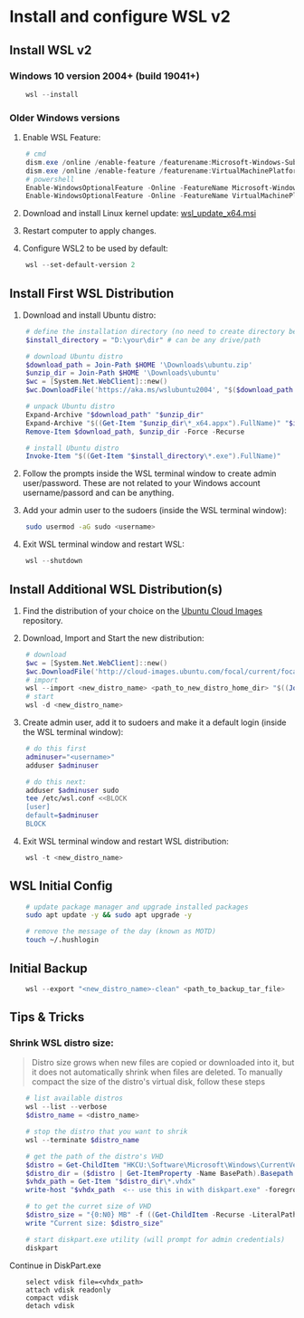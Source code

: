 # Install and configure WSL v2


## Install WSL v2

### Windows 10 version 2004+ (build 19041+)

```powershell
    wsl --install
```

### Older Windows versions
1. Enable WSL Feature:

```powershell
    # cmd
    dism.exe /online /enable-feature /featurename:Microsoft-Windows-Subsystem-Linux /all /norestart
    dism.exe /online /enable-feature /featurename:VirtualMachinePlatform /all /norestart
    # powershell
    Enable-WindowsOptionalFeature -Online -FeatureName Microsoft-Windows-Subsystem-Linux
    Enable-WindowsOptionalFeature -Online -FeatureName VirtualMachinePlatform
```

2. Download and install Linux kernel update: [wsl_update_x64.msi](https://wslstorestorage.blob.core.windows.net/wslblob/wsl_update_x64.msi)

3. Restart computer to apply changes.

4. Configure WSL2 to be used by default:

```powershell
    wsl --set-default-version 2
```

## Install First WSL Distribution

1. Download and install Ubuntu distro:

```powershell
    # define the installation directory (no need to create directory beforehand)
    $install_directory = "D:\your\dir" # can be any drive/path

    # download Ubuntu distro
    $download_path = Join-Path $HOME '\Downloads\ubuntu.zip'
    $unzip_dir = Join-Path $HOME '\Downloads\ubuntu'
    $wc = [System.Net.WebClient]::new()
    $wc.DownloadFile('https://aka.ms/wslubuntu2004', "$($download_path.Replace('\','\\'))")

    # unpack Ubuntu distro
    Expand-Archive "$download_path" "$unzip_dir"
    Expand-Archive "$((Get-Item "$unzip_dir\*_x64.appx").FullName)" "$install_directory"
    Remove-Item $download_path, $unzip_dir -Force -Recurse

    # install Ubuntu distro
    Invoke-Item "$((Get-Item "$install_directory\*.exe").FullName)"
```

2. Follow the prompts inside the WSL terminal window to create admin user/password. These are not related to your Windows account username/passord and can be anything.

3. Add your admin user to the sudoers (inside the WSL terminal window):

```bash
    sudo usermod -aG sudo <username>
```

4. Exit WSL terminal window and restart WSL:

```powershell
    wsl --shutdown
```

## Install Additional WSL Distribution(s)

1. Find the distribution of your choice on the [Ubuntu Cloud Images](http://cloud-images.ubuntu.com/) repository.

2. Download, Import and Start the new distribution:

```powershell
    # download
    $wc = [System.Net.WebClient]::new()
    $wc.DownloadFile('http://cloud-images.ubuntu.com/focal/current/focal-server-cloudimg-amd64-wsl.rootfs.tar.gz', "$((Join-Path $HOME '\Downloads\ub2004lts.tar.gz').Replace('\','\\'))")
    # import
    wsl --import <new_distro_name> <path_to_new_distro_home_dir> "$((Join-Path $HOME '\Downloads\ub2004lts.tar.gz').Replace('\','\\'))"
    # start
    wsl -d <new_distro_name>
```

3. Create admin user, add it to sudoers and make it a default login (inside the WSL terminal window):

```bash
    # do this first
    adminuser="<username>"
    adduser $adminuser

    # do this next:
    adduser $adminuser sudo
    tee /etc/wsl.conf <<BLOCK
    [user]
    default=$adminuser
    BLOCK
```

4. Exit WSL terminal window and restart WSL distribution:

```powershell
    wsl -t <new_distro_name>
```


## WSL Initial Config

```bash
    # update package manager and upgrade installed packages
    sudo apt update -y && sudo apt upgrade -y

    # remove the message of the day (known as MOTD)
    touch ~/.hushlogin
```

## Initial Backup

```powershell
    wsl --export "<new_distro_name>-clean" <path_to_backup_tar_file>
```

## Tips & Tricks

### Shrink WSL distro size:
> Distro size grows when new files are copied or downloaded into it,
> but it does not automatically shrink when files are deleted.
> To manually compact the size of the distro's virtual disk, follow these steps

```powershell
    # list available distros
    wsl --list --verbose
    $distro_name = <distro_name>

    # stop the distro that you want to shrik
    wsl --terminate $distro_name

    # get the path of the distro's VHD
    $distro = Get-ChildItem "HKCU:\Software\Microsoft\Windows\CurrentVersion\Lxss" -Recurse | ? { try { ($_ | Get-ItemProperty -Name DistributionName).DistributionName -eq "$distro_name" } catch {} }
    $distro_dir = ($distro | Get-ItemProperty -Name BasePath).Basepath -replace '^\W+',''
    $vhdx_path = Get-Item "$distro_dir\*.vhdx"
    write-host "$vhdx_path  <-- use this in with diskpart.exe" -foregroundcolor green

    # to get the curret size of VHD
    $distro_size = "{0:N0} MB" -f ((Get-ChildItem -Recurse -LiteralPath "$distro_dir" | Measure-Object -Property Length -sum).sum / 1Mb)
    write "Current size: $distro_size"

    # start diskpart.exe utility (will prompt for admin credentials)
    diskpart
```
Continue in DiskPart.exe
```batch
    select vdisk file=<vhdx_path>
    attach vdisk readonly
    compact vdisk
    detach vdisk
```
